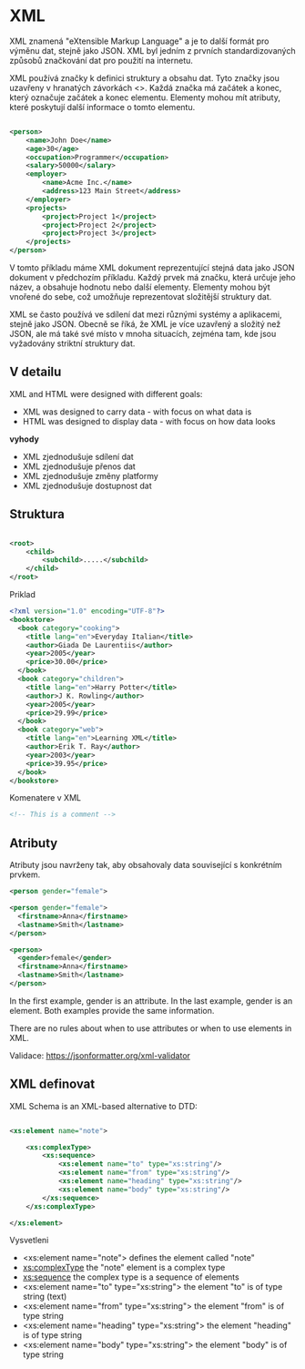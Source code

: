 # XML

XML znamená "eXtensible Markup Language" a je to další formát pro výměnu dat, stejně jako JSON. XML
byl jedním z prvních standardizovaných způsobů značkování dat pro použití na internetu.

XML používá značky k definici struktury a obsahu dat. Tyto značky jsou uzavřeny v hranatých
závorkách <>. Každá značka má začátek a konec, který označuje začátek a konec elementu. Elementy
mohou mít atributy, které poskytují další informace o tomto elementu.

```xml

<person>
    <name>John Doe</name>
    <age>30</age>
    <occupation>Programmer</occupation>
    <salary>50000</salary>
    <employer>
        <name>Acme Inc.</name>
        <address>123 Main Street</address>
    </employer>
    <projects>
        <project>Project 1</project>
        <project>Project 2</project>
        <project>Project 3</project>
    </projects>
</person>
```

V tomto příkladu máme XML dokument reprezentující stejná data jako JSON dokument v předchozím
příkladu. Každý prvek má značku, která určuje jeho název, a obsahuje hodnotu nebo další elementy.
Elementy mohou být vnořené do sebe, což umožňuje reprezentovat složitější struktury dat.

XML se často používá ve sdílení dat mezi různými systémy a aplikacemi, stejně jako JSON. Obecně se
říká, že XML je více uzavřený a složitý než JSON, ale má také své místo v mnoha situacích, zejména
tam, kde jsou vyžadovány striktní struktury dat.

## V detailu

XML and HTML were designed with different goals:

- XML was designed to carry data - with focus on what data is
- HTML was designed to display data - with focus on how data looks

**vyhody**

- XML zjednodušuje sdílení dat
- XML zjednodušuje přenos dat
- XML zjednodušuje změny platformy
- XML zjednodušuje dostupnost dat

## Struktura

```xml

<root>
    <child>
        <subchild>.....</subchild>
    </child>
</root>
```

Priklad

``` xml
<?xml version="1.0" encoding="UTF-8"?>
<bookstore>
  <book category="cooking">
    <title lang="en">Everyday Italian</title>
    <author>Giada De Laurentiis</author>
    <year>2005</year>
    <price>30.00</price>
  </book>
  <book category="children">
    <title lang="en">Harry Potter</title>
    <author>J K. Rowling</author>
    <year>2005</year>
    <price>29.99</price>
  </book>
  <book category="web">
    <title lang="en">Learning XML</title>
    <author>Erik T. Ray</author>
    <year>2003</year>
    <price>39.95</price>
  </book>
</bookstore>
```

Komenatere v XML

``` xml
<!-- This is a comment -->

```

## Atributy

Atributy jsou navrženy tak, aby obsahovaly data související s konkrétním prvkem.

``` xml
<person gender="female">
```

``` xml
<person gender="female">
  <firstname>Anna</firstname>
  <lastname>Smith</lastname>
</person>
```

``` xml
<person>
  <gender>female</gender>
  <firstname>Anna</firstname>
  <lastname>Smith</lastname>
</person>
```

In the first example, gender is an attribute. In the last example, gender is an element. Both
examples provide the same information.

There are no rules about when to use attributes or when to use elements in XML.

Validace: https://jsonformatter.org/xml-validator

## XML definovat

XML Schema is an XML-based alternative to DTD:

```xml

<xs:element name="note">

    <xs:complexType>
        <xs:sequence>
            <xs:element name="to" type="xs:string"/>
            <xs:element name="from" type="xs:string"/>
            <xs:element name="heading" type="xs:string"/>
            <xs:element name="body" type="xs:string"/>
        </xs:sequence>
    </xs:complexType>

</xs:element>
```

Vysvetleni

- <xs:element name="note"> defines the element called "note"
- <xs:complexType> the "note" element is a complex type
- <xs:sequence> the complex type is a sequence of elements
- <xs:element name="to" type="xs:string"> the element "to" is of type string (text)
- <xs:element name="from" type="xs:string"> the element "from" is of type string
- <xs:element name="heading" type="xs:string"> the element "heading" is of type string
- <xs:element name="body" type="xs:string"> the element "body" is of type string